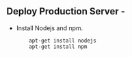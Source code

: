 # 
## Deploy Production Server -
- Install Nodejs and npm.

          apt-get install nodejs
          apt-get install npm



  
